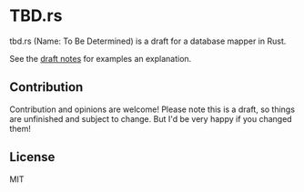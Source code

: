 # TBD.rs

tbd.rs (Name: To Be Determined) is a draft for a database mapper in Rust.

See the [draft notes](DRAFT_NOTES.md) for examples an explanation.

## Contribution

Contribution and opinions are welcome! Please note this is a draft, so things are unfinished and subject to change. But I'd be very happy if you changed them!

## License

MIT
